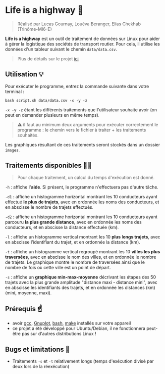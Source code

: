 # Life is a highway 🚛

> Réalisé par Lucas Gournay, Louèva Beranger, Elias Chekhab (Trinôme-MI6-E)

**Life is a highway** est un outil de traitement de données sur Linux pour aider à gérer la logistique des sociétés de transport routier. Pour cela, il utilise les données d'un tableur suivant le chemin `data/data.csv`.

> Plus de détails sur le projet [ici](https://github.com/Eraguzy/life-is-a-highway/blob/main/Projet_CY_Truck_preIng2_2023_2024_v1.0.2.pdf)

## Utilisation 💡

Pour exécuter le programme, entrez la commande suivante dans votre terminal :
```
bash script.sh data/data.csv -x -y -z
```
`-x -y -z` étant les différents traitements que l'utilisateur souhaite avoir (on peut en demander plusieurs en même temps).

> ⚠️ il faut au minimum deux arguments pour exécuter correctement le programme : le chemin vers le fichier à traiter + les traitements souhaités.

Les graphiques résultant de ces traitements seront stockés dans un dossier `images`.

## Traitements disponibles 🧑‍💻

>Pour chaque traitement, un calcul du temps d'exécution est donné.

`-h` : affiche l'**aide**. Si présent, le programme n'effectuera pas d'autre tâche.

`-d1` : affiche un histogramme horizontal montrant les 10 conducteurs ayant effectué **le plus de trajets**, avec en ordonnée les noms des conducteurs, et en abscisse le nombre de trajets effectués.

`-d2` : affiche un histogramme horizontal montrant les 10 conducteurs ayant parcouru **la plus grande distance**, avec en ordonnée les noms des conducteurs, et en abscisse la distance effectuée (km).

`-l` : affiche un histogramme vertical montrant les 10 **plus longs trajets**, avec en abscisse l’identifiant du trajet, et en ordonnée la distance (km).

`-t` : affiche un histogramme vertical regroupé montrant les 10 **villes les plus traversées**, avec en abscisse le nom des villes, et en ordonnée le nombre de trajets. Le graphique montre le nombre de traversées ainsi que le nombre de fois où cette ville est un point de départ.

`-s` : affiche un **graphique min-max-moyenne** décrivant les étapes des 50 trajets avec la plus grande amplitude "distance maxi - distance mini", avec en abscisse les identifiants des trajets, et en ordonnée les distances (km) (mini, moyenne, maxi).

## Prérequis ☝️

- avoir [gcc](https://doc.ubuntu-fr.org/gcc), [Gnuplot](https://doc.ubuntu-fr.org/gnuplot), [bash](https://howtoinstall.co/package/bash), [make](https://linuxhint.com/install-make-ubuntu/) installés sur votre appareil
- ce projet a été développé pour Ubuntu/Debian, il ne fonctionnera peut-être pas sur d'autres distributions Linux !

## Bugs et limitations 👾

- Traitements `-s` et `-t` relativement longs (temps d'exécution divisé par deux lors de la réexécution)



